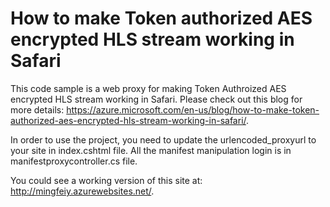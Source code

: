 # How to make Token authorized AES encrypted HLS stream working in Safari

This code sample is a web proxy for making Token Authroized AES encrypted HLS stream working in Safari. Please check out this blog for more details: https://azure.microsoft.com/en-us/blog/how-to-make-token-authorized-aes-encrypted-hls-stream-working-in-safari/. 

In order to use the project, you need to update the urlencoded_proxyurl to your site in index.cshtml file. All the manifest manipulation login is in manifestproxycontroller.cs file. 

You could see a working version of this site at: http://mingfeiy.azurewebsites.net/. 


